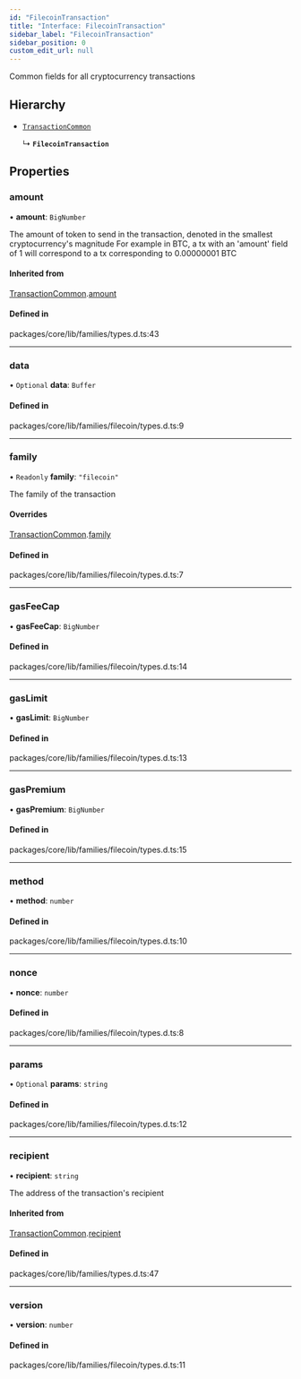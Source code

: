 ```yaml
---
id: "FilecoinTransaction"
title: "Interface: FilecoinTransaction"
sidebar_label: "FilecoinTransaction"
sidebar_position: 0
custom_edit_url: null
---
```


Common fields for all cryptocurrency transactions

## Hierarchy

- [`TransactionCommon`](TransactionCommon.md)

  ↳ **`FilecoinTransaction`**

## Properties

### amount

• **amount**: `BigNumber`

The amount of token to send in the transaction, denoted in the smallest cryptocurrency's magnitude
For example in BTC, a tx with an 'amount' field of 1 will correspond to a tx corresponding to 0.00000001 BTC

#### Inherited from

[TransactionCommon](TransactionCommon.md).[amount](TransactionCommon.md#amount)

#### Defined in

packages/core/lib/families/types.d.ts:43

___

### data

• `Optional` **data**: `Buffer`

#### Defined in

packages/core/lib/families/filecoin/types.d.ts:9

___

### family

• `Readonly` **family**: ``"filecoin"``

The family of the transaction

#### Overrides

[TransactionCommon](TransactionCommon.md).[family](TransactionCommon.md#family)

#### Defined in

packages/core/lib/families/filecoin/types.d.ts:7

___

### gasFeeCap

• **gasFeeCap**: `BigNumber`

#### Defined in

packages/core/lib/families/filecoin/types.d.ts:14

___

### gasLimit

• **gasLimit**: `BigNumber`

#### Defined in

packages/core/lib/families/filecoin/types.d.ts:13

___

### gasPremium

• **gasPremium**: `BigNumber`

#### Defined in

packages/core/lib/families/filecoin/types.d.ts:15

___

### method

• **method**: `number`

#### Defined in

packages/core/lib/families/filecoin/types.d.ts:10

___

### nonce

• **nonce**: `number`

#### Defined in

packages/core/lib/families/filecoin/types.d.ts:8

___

### params

• `Optional` **params**: `string`

#### Defined in

packages/core/lib/families/filecoin/types.d.ts:12

___

### recipient

• **recipient**: `string`

The address of the transaction's recipient

#### Inherited from

[TransactionCommon](TransactionCommon.md).[recipient](TransactionCommon.md#recipient)

#### Defined in

packages/core/lib/families/types.d.ts:47

___

### version

• **version**: `number`

#### Defined in

packages/core/lib/families/filecoin/types.d.ts:11
